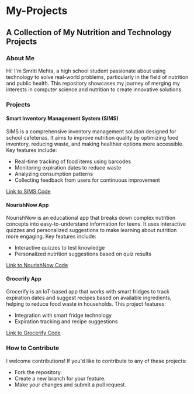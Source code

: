 # My-Projects

## A Collection of My Nutrition and Technology Projects

### About Me

Hi! I'm Smriti Mehta, a high school student passionate about using technology to solve real-world problems, particularly in the field of nutrition and public health. This repository showcases my journey of merging my interests in computer science and nutrition to create innovative solutions.

### Projects

#### Smart Inventory Management System (SIMS)

SIMS is a comprehensive inventory management solution designed for school cafeterias. It aims to improve nutrition quality by optimizing food inventory, reducing waste, and making healthier options more accessible. Key features include:
- Real-time tracking of food items using barcodes
- Monitoring expiration dates to reduce waste
- Analyzing consumption patterns
- Collecting feedback from users for continuous improvement

[Link to SIMS Code](SIMS/SIMS.py)  

#### NourishNow App

NourishNow is an educational app that breaks down complex nutrition concepts into easy-to-understand information for teens. It uses interactive quizzes and personalized suggestions to make learning about nutrition more engaging. Key features include:
- Interactive quizzes to test knowledge
- Personalized nutrition suggestions based on quiz results

[Link to NourishNow Code](NourishNow.py)  

#### Grocerify App

Grocerify is an IoT-based app that works with smart fridges to track expiration dates and suggest recipes based on available ingredients, helping to reduce food waste in households. This project features:
- Integration with smart fridge technology
- Expiration tracking and recipe suggestions

[Link to Grocerify Code](Grocerify/src)  

### How to Contribute

I welcome contributions! If you'd like to contribute to any of these projects:
- Fork the repository.
- Create a new branch for your feature.
- Make your changes and submit a pull request.
